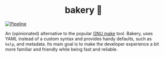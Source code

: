 
<h1 align="center">bakery 🧁</h1>

[![Pipeline](https://github.com/kampanosg/bakery/actions/workflows/go.yml/badge.svg)](https://github.com/kampanosg/bakery/actions/workflows/go.yml)

An (opinionated) alternative to the popular [GNU make](https://www.gnu.org/software/make/manual/make.html) tool. Bakery, uses YAML instead of a custom syntax and provides handy defaults, such as `help`, and metadata. Its main goal is to make the developer experience a bit more familiar and friendly while being fast and reliable.
